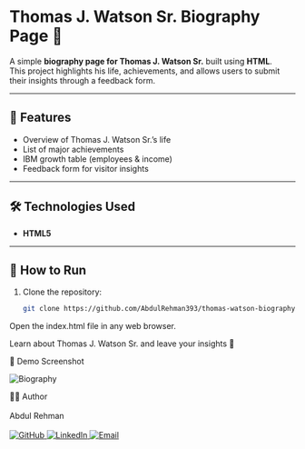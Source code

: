 # **Thomas J. Watson Sr. Biography Page 🌟**

A simple **biography page for Thomas J. Watson Sr.** built using **HTML**.  
This project highlights his life, achievements, and allows users to submit their insights through a feedback form.

---

## **🚀 Features**
- Overview of Thomas J. Watson Sr.’s life  
- List of major achievements  
- IBM growth table (employees & income)  
- Feedback form for visitor insights  

---

## **🛠️ Technologies Used**
- **HTML5**

---

## **📂 How to Run**
1. Clone the repository:  
   ```bash
   git clone https://github.com/AbdulRehman393/thomas-watson-biographypage.git
Open the index.html file in any web browser.

Learn about Thomas J. Watson Sr. and leave your insights 🎉

📸 Demo Screenshot

![ Biography](screenshot.png)

👨‍💻 Author
<br>
<br>
Abdul Rehman
<br>
<br>
<a href="https://github.com/AbdulRehman393" target="_blank"> <img src="https://img.shields.io/badge/GitHub-000?style=for-the-badge&logo=github&logoColor=white" alt="GitHub"> </a>
<a href="https://www.linkedin.com/in/khawaja-abdul-rehman-24088b266/" target="_blank"> <img src="https://img.shields.io/badge/LinkedIn-0A66C2?style=for-the-badge&logo=linkedin&logoColor=white" alt="LinkedIn"> </a>
<a href="mailto:khawajaabdulrehman393@gmail.com" target="_blank"> <img src="https://img.shields.io/badge/Email-D14836?style=for-the-badge&logo=gmail&logoColor=white" alt="Email"> </a>
